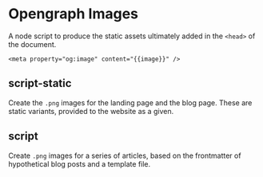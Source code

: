 # Opengraph Images

A node script to produce the static assets ultimately added in the `<head>` of the document.

```njk
<meta property="og:image" content="{{image}}" />
```

## script-static

Create the `.png` images for the landing page and the blog page. These are static variants, provided to the website as a given.

## script

Create `.png` images for a series of articles, based on the frontmatter of hypothetical blog posts and a template file.
